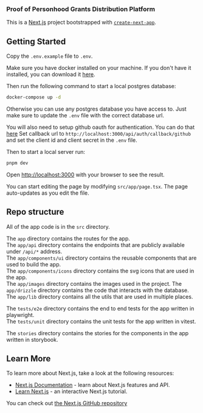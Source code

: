 ### Proof of Personhood Grants Distribution Platform

This is a [Next.js](https://nextjs.org/) project bootstrapped with [`create-next-app`](https://github.com/vercel/next.js/tree/canary/packages/create-next-app).

## Getting Started

Copy the `.env.example` file to `.env`.

Make sure you have docker installed on your machine. If you don't have it installed, you can download it [here](https://www.docker.com/products/docker-desktop).

Then run the following command to start a local postgres database:

```bash
docker-compose up -d
```

Otherwise you can use any postgres database you have access to. Just make sure to update the `.env` file with the correct database url.

You will also need to setup github oauth for authentication. You can do that [here](https://github.com/settings/developers)
Set callback url to `http://localhost:3000/api/auth/callback/github` and set the client id and client secret in the `.env` file.

Then to start a local server run:

```bash
pnpm dev
```

Open [http://localhost:3000](http://localhost:3000) with your browser to see the result.

You can start editing the page by modifying `src/app/page.tsx`. The page auto-updates as you edit the file.

## Repo structure

All of the app code is in the `src` directory.

The `app` directory contains the routes for the app.  
The `app/api` directory contains the endpoints that are publicly available under `/api/*` address.  
The `app/components/ui` directory contains the reusable components that are used to build the app.  
The `app/components/icons` directory contains the svg icons that are used in the app.  
The `app/images` directory contains the images used in the project.
The `app/drizzle` directory contains the code that interacts with the database.  
The `app/lib` directory contains all the utils that are used in multiple places.

The `tests/e2e` directory contains the end to end tests for the app written in playwright.  
The `tests/unit` directory contains the unit tests for the app written in vitest.

The `stories` directory contains the stories for the components in the app written in storybook.

## Learn More

To learn more about Next.js, take a look at the following resources:

- [Next.js Documentation](https://nextjs.org/docs) - learn about Next.js features and API.
- [Learn Next.js](https://nextjs.org/learn) - an interactive Next.js tutorial.

You can check out [the Next.js GitHub repository](https://github.com/vercel/next.js/)
